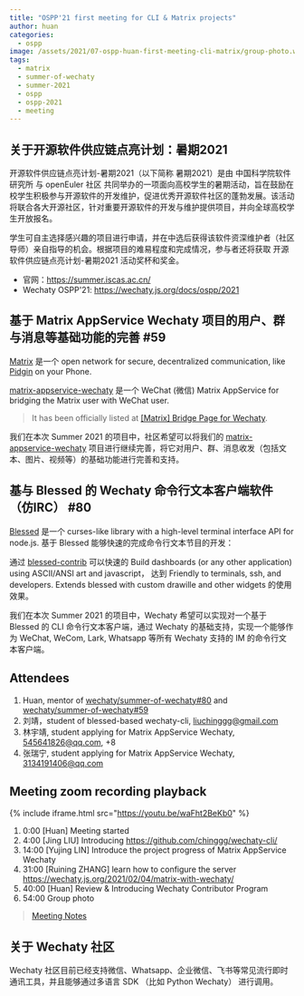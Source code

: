 ```yaml
---
title: "OSPP'21 first meeting for CLI & Matrix projects"
author: huan
categories:
  - ospp
image: /assets/2021/07-ospp-huan-first-meeting-cli-matrix/group-photo.webp
tags:
  - matrix
  - summer-of-wechaty
  - summer-2021
  - ospp
  - ospp-2021
  - meeting
---
```


## 关于开源软件供应链点亮计划：暑期2021

开源软件供应链点亮计划-暑期2021（以下简称 暑期2021）是由 中国科学院软件研究所 与 openEuler 社区 共同举办的一项面向高校学生的暑期活动，旨在鼓励在校学生积极参与开源软件的开发维护，促进优秀开源软件社区的蓬勃发展。该活动将联合各大开源社区，针对重要开源软件的开发与维护提供项目，并向全球高校学生开放报名。

学生可自主选择感兴趣的项目进行申请，并在中选后获得该软件资深维护者（社区导师）亲自指导的机会。根据项目的难易程度和完成情况，参与者还将获取 开源软件供应链点亮计划-暑期2021 活动奖杯和奖金。

- 官网：<https://summer.iscas.ac.cn/>
- Wechaty OSPP'21: <https://wechaty.js.org/docs/ospp/2021>

## 基于 Matrix AppService Wechaty 项目的用户、群与消息等基础功能的完善 #59

[Matrix](https://matrix.org/blog/index) 是一个 open network for secure, decentralized communication, like [Pidgin](http://pidgin.im) on your Phone.

[matrix-appservice-wechaty](https://github.com/wechaty/matrix-appservice-wechaty/) 是一个 WeChat (微信) Matrix AppService for bridging the Matrix user with WeChat user.

> It has been officially listed at [[Matrix] Bridge Page for Wechaty](https://matrix.org/docs/projects/bridge/matrix-appservice-wechaty).

我们在本次 Summer 2021 的项目中，社区希望可以将我们的 [matrix-appservice-wechaty](https://github.com/wechaty/matrix-appservice-wechaty/) 项目进行继续完善，将它对用户、群、消息收发（包括文本、图片、视频等）的基础功能进行完善和支持。

## 基与 Blessed 的 Wechaty 命令行文本客户端软件（仿IRC） #80

[Blessed](https://github.com/chjj/blessed) 是一个 curses-like library with a high-level terminal interface API for node.js. 基于 Blessed 能够快速的完成命令行文本节目的开发：

通过 [blessed-contrib](https://github.com/yaronn/blessed-contrib#readme) 可以快速的 Build dashboards (or any other application) using ASCII/ANSI art and javascript， 达到 Friendly to terminals, ssh, and developers. Extends blessed with custom drawille and other widgets 的使用效果。

我们在本次 Summer 2021 的项目中，Wechaty 希望可以实现对一个基于 Blessed 的 CLI 命令行文本客户端，通过 Wechaty 的基础支持，实现一个能够作为 WeChat, WeCom, Lark, Whatsapp 等所有 Wechaty 支持的 IM 的命令行文本客户端。

## Attendees

1. Huan, mentor of [wechaty/summer-of-wechaty#80](https://github.com/wechaty/summer-of-wechaty/issues/80) and [wechaty/summer-of-wechaty#59](https://github.com/wechaty/summer-of-wechaty/issues/59)
1. 刘靖，student of blessed-based wechaty-cli, <liuchinggg@gmail.com>
1. 林宇靖, student applying for Matrix AppService Wechaty, <545641826@qq.com>, +8
1. 张瑞宁, student applying for Matrix AppService Wechaty, <3134191406@qq.com>

## Meeting zoom recording playback

{% include iframe.html src="https://youtu.be/waFht2BeKb0" %}

1. 0:00 [Huan] Meeting started
1. 4:00 [Jing LIU] Introducing <https://github.com/chinggg/wechaty-cli/>
1. 14:00 [Yujing LIN] Introduce the project progress of Matrix AppService Wechaty
1. 31:00 [Ruining ZHANG] learn how to configure the server <https://wechaty.js.org/2021/02/04/matrix-with-wechaty/>
1. 40:00 [Huan] Review & Introducing Wechaty Contributor Program
1. 54:00 Group photo

> [Meeting Notes](https://docs.google.com/document/d/1fVCk8qRYc4RKGMf2UY5HOe07hEhPUOpGC34v88GEFJg/edit#heading=h.c7zo1ifjarho)

## 关于 Wechaty 社区

Wechaty 社区目前已经支持微信、Whatsapp、企业微信、飞书等常见流行即时通讯工具，并且能够通过多语言 SDK （比如 Python Wechaty） 进行调用。
